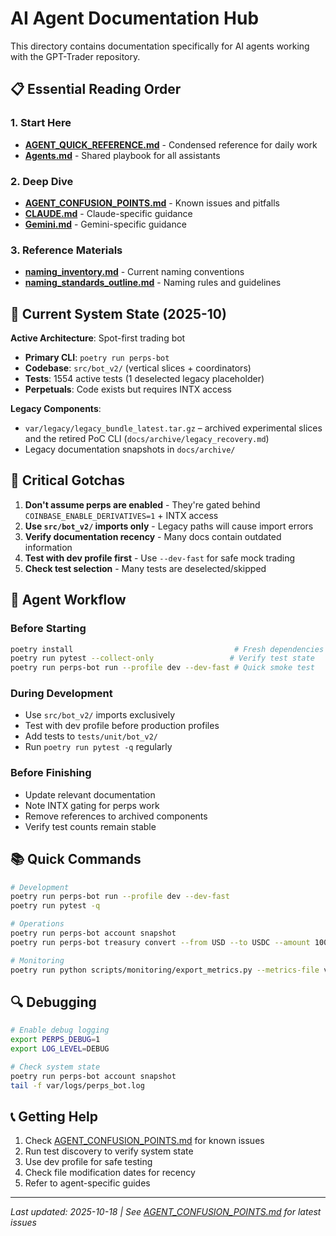# AI Agent Documentation Hub

This directory contains documentation specifically for AI agents working with the GPT-Trader repository.

## 📋 Essential Reading Order

### 1. Start Here
- **[AGENT_QUICK_REFERENCE.md](../AGENT_QUICK_REFERENCE.md)** - Condensed reference for daily work
- **[Agents.md](Agents.md)** - Shared playbook for all assistants

### 2. Deep Dive
- **[AGENT_CONFUSION_POINTS.md](../AGENT_CONFUSION_POINTS.md)** - Known issues and pitfalls
- **[CLAUDE.md](CLAUDE.md)** - Claude-specific guidance
- **[Gemini.md](Gemini.md)** - Gemini-specific guidance

### 3. Reference Materials
- **[naming_inventory.md](naming_inventory.md)** - Current naming conventions
- **[naming_standards_outline.md](naming_standards_outline.md)** - Naming rules and guidelines

## 🎯 Current System State (2025-10)

**Active Architecture**: Spot-first trading bot
- **Primary CLI**: `poetry run perps-bot`
- **Codebase**: `src/bot_v2/` (vertical slices + coordinators)
- **Tests**: 1554 active tests (1 deselected legacy placeholder)
- **Perpetuals**: Code exists but requires INTX access

**Legacy Components**:
- `var/legacy/legacy_bundle_latest.tar.gz` – archived experimental slices and the retired PoC CLI (`docs/archive/legacy_recovery.md`)
- Legacy documentation snapshots in `docs/archive/`

## 🚨 Critical Gotchas

1. **Don't assume perps are enabled** - They're gated behind `COINBASE_ENABLE_DERIVATIVES=1` + INTX access
2. **Use `src/bot_v2/` imports only** - Legacy paths will cause import errors
3. **Verify documentation recency** - Many docs contain outdated information
4. **Test with dev profile first** - Use `--dev-fast` for safe mock trading
5. **Check test selection** - Many tests are deselected/skipped

## 🔄 Agent Workflow

### Before Starting
```bash
poetry install                                    # Fresh dependencies
poetry run pytest --collect-only                 # Verify test state
poetry run perps-bot run --profile dev --dev-fast # Quick smoke test
```

### During Development
- Use `src/bot_v2/` imports exclusively
- Test with dev profile before production profiles
- Add tests to `tests/unit/bot_v2/`
- Run `poetry run pytest -q` regularly

### Before Finishing
- Update relevant documentation
- Note INTX gating for perps work
- Remove references to archived components
- Verify test counts remain stable

## 📚 Quick Commands

```bash
# Development
poetry run perps-bot run --profile dev --dev-fast
poetry run pytest -q

# Operations
poetry run perps-bot account snapshot
poetry run perps-bot treasury convert --from USD --to USDC --amount 1000

# Monitoring
poetry run python scripts/monitoring/export_metrics.py --metrics-file var/data/perps_bot/prod/metrics.json
```

## 🔍 Debugging

```bash
# Enable debug logging
export PERPS_DEBUG=1
export LOG_LEVEL=DEBUG

# Check system state
poetry run perps-bot account snapshot
tail -f var/logs/perps_bot.log
```

## 📞 Getting Help

1. Check [AGENT_CONFUSION_POINTS.md](../AGENT_CONFUSION_POINTS.md) for known issues
2. Run test discovery to verify system state
3. Use dev profile for safe testing
4. Check file modification dates for recency
5. Refer to agent-specific guides

---

*Last updated: 2025-10-18 | See [AGENT_CONFUSION_POINTS.md](../AGENT_CONFUSION_POINTS.md) for latest issues*
